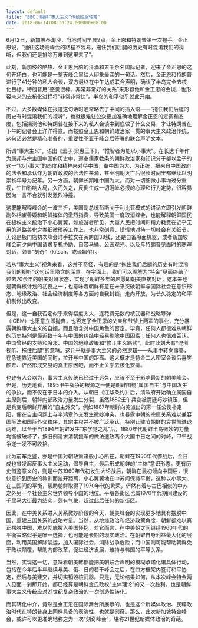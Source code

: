 ```yaml
---
layout: default
title: "BBC：朝鲜“事大主义”传统的急转弯"
date: 2018-06-14T08:30:24.000000+08:00
---
```


6月12日，新加坡圣淘沙，当地时间早晨9点，金正恩和特朗普第一次握手。金正恩说，“通往这场高峰会的路程不容易，拖住我们后腿的历史有时混淆我们的视听，但我们还是排除万难到这里来了”。

此刻，新加坡的酷热、金正恩后脑的汗滴和五千余名国际记者，迎来了金正恩的这句开场白，也可能是一整天峰会里给人印象最深的一句话。然后，金正恩和特朗普进行了41分钟的私人会谈，双方最终在中午达成联合声明，确认了半岛完全去核化目标，特朗普用“感觉很棒、非常非常好的关系”来形容他和金正恩的会谈，也形容未来的去核化进程将“非常非常快”。半岛的和平似乎就此开始。

不过，大多数媒体在报道这句话时通常略去了中间的插入语——“拖住我们后腿的历史有时混淆我们的视听”，也就很难让公众更加准确地理解金正恩的定调和态度，包括揣测他和特朗普在接下来的私人会谈中到底做了什么交易，才让特朗普在下午的记者会上洋洋得意。而按照金正恩和朝鲜政治家一贯的事大主义政治传统，这句话必然是精心准备的，重要性不亚于峰会后签署的联合声明文本。

所谓“事大主义”，语出《孟子·梁惠王下》，“惟智者为能以小事大”。在长达千年作为属邦与宗主国中国的历史中，遵奉儒家教条的朝鲜政治家和知识分子都以孟子的这一“以小事大”的态度和精神来对待中国，奉中国为大、为正统，把来自中国政府的法令和承认作为朝鲜政权的合法性来源，甚至明朝灭亡后很长时间里都继续以明崇祯年号为纪年。另一方面，朝鲜长期唯中国为大，而对一切细微小事均过分重视，生怕影响大局，久而久之，反倒生成一切睚眦必报的心理和行为定势，很容易因为一言不合就引发激烈冲撞。

这既能解释峰会的一波三折，美国副总统彭斯关于利比亚模式的讲话立即引发朝鲜副外相崔善姬和朝鲜媒体的激烈指责，导致美国一度取消峰会，也能解释朝鲜国民在极权主义统治下小心翼翼，如旅游者所见，大量人民把时间和精力耗费在近乎无用的道路美化之类细微琐碎工作上，也非常刻意、矫情地对待一切峰会有关细节，无论是板门店初次峰会时手拉文在寅跨国38线，还是自备冷面机器，或者新加坡峰会前夕向中国请求专机协助、自带马桶、公园观光、以及与特朗普见面时的寒暄对话，颇显“刻奇”（kitsch，或译媚俗）。

若从“事大主义”视角来看，这并不奇怪，有趣的是“拖住我们后腿的历史有时混淆我们的视听”这句话里隐含的深意。在字面上，我们可以理解为“特金”见面终结了过去70余年的朝美对峙状态，实现了朝鲜多年的夙愿即朝美直接对话，这本来也是朝鲜核计划的初衷之一；也意味着朝鲜有意在未来突破朝鲜与国际社会在意识形态、地缘政治、社会经济制度等各方面的自我封锁，走向开放，为长久稳定的和平机制做出改变。

但是，这一自我否定似乎来得幅度太大，连花费无数的核武器和战略导弹（ICBM）也愿意立即抛弃，也否定了金正恩的父亲和爷爷上两辈的事业，充分暴露朝鲜事大主义的自媚，而且暗含对中国角色的否定。毕竟，任何人都很难从朝鲜的历史特别是最近数十年与中国的纠结中轻易剔除中国因素；任何人也很难否认，中国曾经的支持和冷淡、中国的地缘政策和“修正主义路线”，此时此刻大有“混淆视听、拖住后腿”的意味。这几乎就是事大主义的必然逻辑——从事中转向事美，在急速靠近美国的同时，拉开与中国的距离。这大概才是特金二人密室会谈后喜笑颜开、俨然形成交易的真正原因吧，而不止关乎去核化安排。

也许有人会以为，事大主义传统已经过于远久，应该不至于影响最新的朝美峰会。但是，历史地看，1895甲午战争的根源之一便是朝鲜围绕“属国自主”与中国发生的争执，而不仅在于日本的介入。从朝日《江华条约》后，清政府开始确立属国自主原则后，朝鲜内部政治力量发生分裂，虽然1882壬午兵变被清廷巧妙镇压，但是兵变后朝鲜开展的“自主外交”，例如1887年朝鲜向美派出的第一任公使朴定阳，便在自主问题上与李鸿章外交发生微妙冲突，也暴露中朝的宗属关系难以兼容国际法和国际外交秩序，其宗主权并不被广泛承认，特别让驻节朝鲜的袁世凯进退两难，以至于当1894年朝鲜发生“东学党之乱”后，1880年代朝鲜半岛微妙的力量均衡被破坏了，按旧例请求清朝援军的做法遭致两个大国中日之间的对峙，甲午战争遂一发不可收拾。

此为前车之鉴，亦是中国对朝政策诸般小心所在，朝鲜在1950年代停战后，金日成也曾发起反事大主义运动，倡导自主，最后形成朝鲜的“主体”意识形态。更有历史借鉴意义的，则是中苏1960年代初发生大论战后，朝鲜在最初倾向中国后，很快意识到历史的教训而拉开距离，小心翼翼地在中苏间保持平衡，这种以小事大、在三国间的平衡，帮助朝鲜取得了1970年代的繁荣，俨然有着与古巴相似的中苏之外另一个社会主义世界领导小国的地位。平壤各街区也属1970年代期间建设的千里马大街最为结实，颇有气象，超过此后任何的新街区。

因此，在中美关系进入关系微妙阶段的今天，朝美峰会的实现更多地具有摆脱中国、重建三国关系的战略考量。当然，从地缘政治和经济政策角度，朝鲜都难以真正摆脱中国，难以彻底投入美国怀抱，对它而言，在中美朝之间继续1960年代的平衡策略似乎是唯一选择，也可能是长期的现实政治。在朝鲜自身利益最大化的层面，利用美国解除禁运，加入国际社会，消除战争危险；而中国则可能帮助朝鲜免于政权颠覆，帮助内部改革，促进经济发展，维持与韩国的平等关系。

当然，实现这一切，意味着朝美韩都能把美朝联合声明的模糊承诺化诸具体行动，包括在今年后半年继续与美、俄、日的若干峰会之后，在四方框架内签订和平协定，然后与美建交，并切实销毁核武器。只是，无论结果如何，从本次峰会特金两人见面一刹那开始，都已经算是朝鲜金氏政权“主体理论”的又一次胜利，也是朝鲜事大主义传统应对21世纪复杂政治的一次创造性转化。

而其转化中介，竟然是金正恩在国际舞台所展示的，也是这个新媒体政治、民粹政治时代在特朗普身上同样具备的表演性，也就是刻奇。那么，此次新加坡特金峰会，或许可以更准确地称之为一次“刻奇峰会”，堪称21世纪新媒体政治的奇葩。

